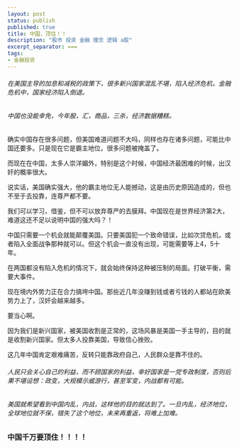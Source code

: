 ```yaml
---
layout: post
status: publish
published: true
title: 中国，顶住！！
description: "股市 投资 金融 理念 逻辑 a股"
excerpt_separator: ===
tags:
- 金融投资
---
```


###### 在美国主导的加息和减税的政策下，很多新兴国家混乱不堪，陷入经济危机，金融危机中，国家经济陷入倒退。

###### 中国也没能幸免，今年股，汇，商品，三杀，经济数据糟糕。

确实中国存在很多问题，但美国难道问题不大吗，同样也存在诸多问题，可能比中国还要多。只是现在它是霸主地位，很多问题被掩盖了。

而现在在中国，太多人崇洋媚外，特别是这个时候，中国经济最困难的时候，出汉奸的概率很大。

说实话，美国确实强大，他的霸主地位无人能撼动，这是由历史原因造成的，但也不至于去投靠，连尊严都不要。

我们可以学习，借鉴，但不可以放弃尊严的去膜拜。中国现在是世界经济第2大，难道这还不足以说明中国的强大吗？！

中国只需要一个机会就能颠覆美国。只要美国犯一个致命错误，比如次贷危机，或者陷入全面战争那种就可以。但这个机会一直没有出现，可能需要等上4，5十年。

在两国都没有陷入危机的情况下，就会始终保持这种被压制的局面。打破平衡，需要大事件。

现在境内外势力正在合力搞垮中国。那些近几年没赚到钱或者亏钱的人都站在欧美势力上了，汉奸会越来越多。

要当心啊。

因为我们是新兴国家，被美国收割是正常的，这场风暴是美国一手主导的，目的就是收割新兴国家。但太多人投靠美国，导致信心挫败。

这几年中国肯定艰难痛苦，反转只能靠政府自己，人民群众是靠不住的。

###### 人民只会关心自己的利益，而不顾国家的利益，幸好国家是一党专政制度，否则后果不堪设想：政变，大规模示威游行，甚至军变，内战都有可能。

###### 美国就希望看到中国内乱，内战，这样他的目的就达到了。一旦内乱，经济地位，全球地位就不保，错失了这个地位，未来再重返，将难上加难。

### 中国千万要顶住！！！！
